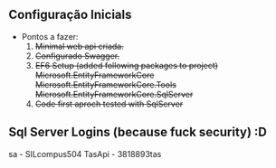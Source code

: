 ## Configuração Inicials

- Pontos a fazer:
  1. ~~Minimal web api criada.~~
  2. ~~Configurado Swagger.~~
  3. ~~EF6 Setup (added following packages to project)~~
     ~~Microsoft.EntityFrameworkCore~~
     ~~Microsoft.EntityFrameworkCore.Tools~~
     ~~Microsoft.EntityFrameworkCore.SqlServer~~
  4. ~~Code first aproch tested with SqlServer~~

## Sql Server Logins (because fuck security) :D

sa - SILcompus504
TasApi - 3818893tas
